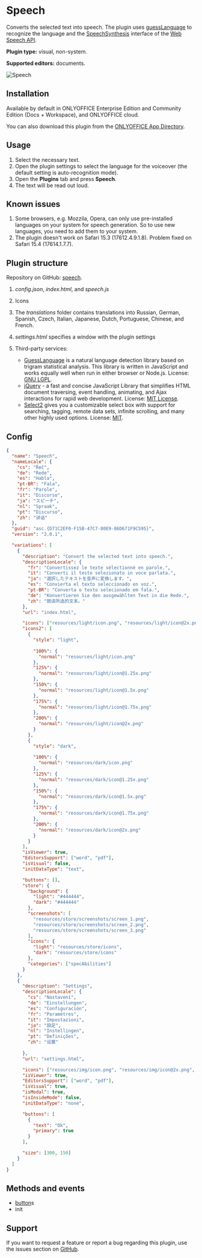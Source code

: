 # Speech

Converts the selected text into speech. The plugin uses [guessLanguage](https://richtr.github.io/guessLanguage.js/) to recognize the language and the [SpeechSynthesis](https://developer.mozilla.org/en-US/docs/Web/API/SpeechSynthesis) interface of the [Web Speech API](https://developer.mozilla.org/en-US/docs/Web/API/Web_Speech_API).

**Plugin type:** visual, non-system.

**Supported editors:** documents.

![Speech](/assets/images/plugins/gifs/speech.gif)

## Installation

Available by default in ONLYOFFICE Enterprise Edition and Community Edition (Docs + Workspace), and ONLYOFFICE cloud.

You can also download this plugin from the [ONLYOFFICE App Directory](https://www.onlyoffice.com/en/app-directory/speech).

## Usage

1. Select the necessary text.
2. Open the plugin settings to select the language for the voiceover (the default setting is auto-recognition mode).
3. Open the **Plugins** tab and press **Speech**.
4. The text will be read out loud.

## Known issues

1. Some browsers, e.g. Mozzila, Opera, can only use pre-installed languages on your system for speech generation. So to use new languages, you need to add them to your system.
2. The plugin doesn't work on Safari 15.3 (17612.4.9.1.8). Problem fixed on Safari 15.4 (17614.1.7.7).

## Plugin structure

Repository on GitHub: [speech](https://github.com/ONLYOFFICE/onlyoffice.github.io/tree/master/sdkjs-plugins/content/speech).

1. *config.json*, *index.html*, and *speech.js*

2. Icons

3. The *translations* folder contains translations into Russian, German, Spanish, Czech, Italian, Japanese, Dutch, Portuguese, Chinese, and French.

4. *settings.html* specifies a window with the plugin settings

5. Third-party services:

   - [GuessLanguage](https://richtr.github.io/guessLanguage.js/) is a natural language detection library based on trigram statistical analysis. This library is written in JavaScript and works equally well when run in either browser or Node.js. License: [GNU LGPL](https://www.gnu.org/licenses/lgpl-3.0.html).
   - [jQuery](https://jquery.com) - a fast and concise JavaScript Library that simplifies HTML document traversing, event handling, animating, and Ajax interactions for rapid web development. License: [MIT License](https://github.com/ONLYOFFICE/onlyoffice.github.io/blob/master/sdkjs-plugins/content/speech/licenses/jQuery.license).
   - [Select2](https://select2.org/) gives you a customizable select box with support for searching, tagging, remote data sets, infinite scrolling, and many other highly used options. License: [MIT](https://github.com/ONLYOFFICE/onlyoffice.github.io/blob/master/sdkjs-plugins/content/speech/licenses/Select2.license).

## Config

``` json
{
  "name": "Speech",
  "nameLocale": {
    "cs": "Řeč",
    "de": "Rede",
    "es": "Habla",
    "pt-BR": "Fala",
    "fr": "Parole",
    "it": "Discorso",
    "ja": "スピーチ",
    "nl": "Spraak",
    "pt": "Discurso",
    "zh": "讲话"
  },
  "guid": "asc.{D71C2EF0-F15B-47C7-80E9-86D671F9C595}",
  "version": "2.0.1",

  "variations": [
    {
      "description": "Convert the selected text into speech.",
      "descriptionLocale": {
        "fr": "Convertissez le texte sélectionné en parole.",
        "it": "Converti il testo selezionato in voce parlata.",
        "ja": "選択したテキストを音声に変換します。",
        "es": "Convierta el texto seleccionado en voz.",
        "pt-BR": "Converta o texto selecionado em fala.",
        "de": "Konvertieren Sie den ausgewählten Text in die Rede.",
        "zh": "朗读所选的文本。"
      },
      "url": "index.html",

      "icons": ["resources/light/icon.png", "resources/light/icon@2x.png"],
      "icons2": [
        {
          "style": "light",
                    
          "100%": {
            "normal": "resources/light/icon.png"
          },
          "125%": {
            "normal": "resources/light/icon@1.25x.png"
          },
          "150%": {
            "normal": "resources/light/icon@1.5x.png"
          },
          "175%": {
            "normal": "resources/light/icon@1.75x.png"
          },
          "200%": {
            "normal": "resources/light/icon@2x.png"
          }
        },
        {
          "style": "dark",
                    
          "100%": {
            "normal": "resources/dark/icon.png"
          },
          "125%": {
            "normal": "resources/dark/icon@1.25x.png"
          },
          "150%": {
            "normal": "resources/dark/icon@1.5x.png"
          },
          "175%": {
            "normal": "resources/dark/icon@1.75x.png"
          },
          "200%": {
            "normal": "resources/dark/icon@2x.png"
          }
        }
      ],
      "isViewer": true,
      "EditorsSupport": ["word", "pdf"],
      "isVisual": false,
      "initDataType": "text",

      "buttons": [],
      "store": {
        "background": {
          "light": "#444444",
          "dark": "#444444"
        },
        "screenshots": [
          "resources/store/screenshots/screen_1.png",
          "resources/store/screenshots/screen_2.png",
          "resources/store/screenshots/screen_3.png"
        ],
        "icons": {
          "light": "resources/store/icons",
          "dark": "resources/store/icons"
        },
        "categories": ["specAbilities"]
      }
    },
    {
      "description": "Settings",
      "descriptionLocale": {
        "cs": "Nastavení",
        "de": "Einstellungen",
        "es": "Configuración",
        "fr": "Paramètres",
        "it": "Impostazioni",
        "ja": "設定",
        "nl": "Instellingen",
        "pt": "Definições",
        "zh": "设置"
                
      },
      "url": "settings.html",

      "icons": ["resources/img/icon.png", "resources/img/icon@2x.png", "resources/img/icon2.png", "resources/img/icon2@2x.png"],
      "isViewer": true,
      "EditorsSupport": ["word", "pdf"],
      "isVisual": true,
      "isModal": true,
      "isInsideMode": false,
      "initDataType": "none",

      "buttons": [
        {
          "text": "Ok",
          "primary": true
        }
      ],

      "size": [300, 150]
    }
  ]
}
```

## Methods and events

- [button](/site/docs/plugin-and-macros/customization/buttons.md)s
- init

## Support

If you want to request a feature or report a bug regarding this plugin, use the issues section on [GitHub](https://github.com/ONLYOFFICE/onlyoffice.github.io/issues).
